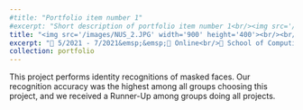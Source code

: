 ```yaml
---
#title: "Portfolio item number 1"
#excerpt: "Short description of portfolio item number 1<br/><img src='/images/500x300.png'>"
title: "<img src='/images/NUS_2.JPG' width='900' height='400'><br/><br/>Masked-Unmasked Face Recognition"
excerpt: "📅 5/2021 - 7/2021&emsp;&emsp;📍 Online<br/>🏫 School of Computing, National University of Singapore<br/>🏷️ Face recognition, MtCNN, FaceNet, landmark detection, synthesised mask generation<br/>"
collection: portfolio
---
```


This project performs identity recognitions of masked faces. Our recognition accuracy was the highest among all groups choosing this project, and we received a Runner-Up among groups doing all projects. 

